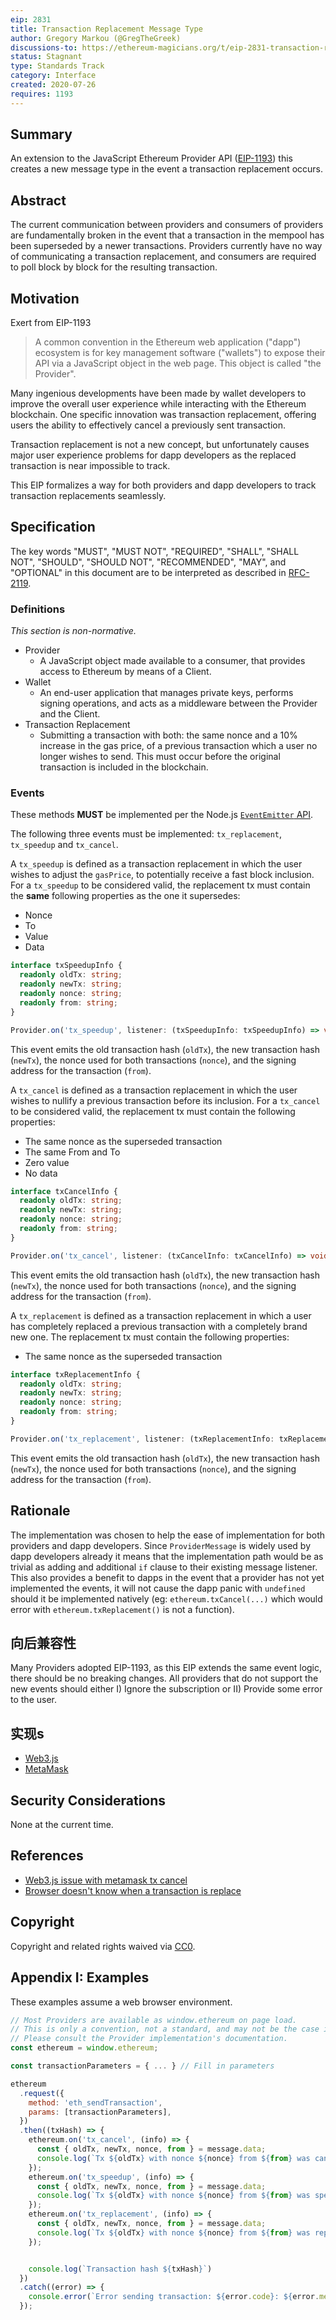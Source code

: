 ```yaml
---
eip: 2831
title: Transaction Replacement Message Type
author: Gregory Markou (@GregTheGreek)
discussions-to: https://ethereum-magicians.org/t/eip-2831-transaction-replacement-message-type/4448
status: Stagnant
type: Standards Track
category: Interface
created: 2020-07-26
requires: 1193
---
```


## Summary

An extension to the JavaScript Ethereum Provider API ([EIP-1193](./eip-1193.md)) this creates a new message type in the event a transaction replacement occurs.

## Abstract

The current communication between providers and consumers of providers are fundamentally broken in the event that a transaction in the mempool has been superseded by a newer transactions. Providers currently have no way of communicating a transaction replacement, and consumers are required to poll block by block for the resulting transaction.

## Motivation

Exert from EIP-1193
> A common convention in the Ethereum web application ("dapp") ecosystem is for key management software ("wallets") to expose their API via a JavaScript object in the web page. This object is called "the Provider".

Many ingenious developments have been made by wallet developers to improve the overall user experience while interacting with the Ethereum blockchain. One specific innovation was transaction replacement, offering users the ability to effectively cancel a previously sent transaction.

Transaction replacement is not a new concept, but unfortunately causes major user experience problems for dapp developers as the replaced transaction is near impossible to track.

This EIP formalizes a way for both providers and dapp developers to track transaction replacements seamlessly.

## Specification

The key words "MUST", "MUST NOT", "REQUIRED", "SHALL", "SHALL NOT", "SHOULD", "SHOULD NOT", "RECOMMENDED", "MAY", and "OPTIONAL" in this document are to be interpreted as described in [RFC-2119](https://www.ietf.org/rfc/rfc2119.txt).

### Definitions

_This section is non-normative._

- Provider
  - A JavaScript object made available to a consumer, that provides access to Ethereum by means of a Client.
- Wallet
  - An end-user application that manages private keys, performs signing operations, and acts as a middleware between the Provider and the Client.
- Transaction Replacement
  - Submitting a transaction with both: the same nonce and a 10% increase in the gas price, of a previous transaction which a user no longer wishes to send. This must occur before the original transaction is included in the blockchain.

### Events

These methods **MUST** be implemented per the Node.js [`EventEmitter` API](https://nodejs.org/api/events.html).

The following three events must be implemented: `tx_replacement`, `tx_speedup` and `tx_cancel`.

A `tx_speedup` is defined as a transaction replacement in which the user wishes to adjust the `gasPrice`, to potentially receive a fast block inclusion. For a `tx_speedup` to be considered valid, the replacement tx must contain the **same** following properties as the one it supersedes:
- Nonce
- To
- Value
- Data

```typescript
interface txSpeedupInfo {
  readonly oldTx: string;
  readonly newTx: string;
  readonly nonce: string;
  readonly from: string;
}

Provider.on('tx_speedup', listener: (txSpeedupInfo: txSpeedupInfo) => void): Provider;
```
This event emits the old transaction hash (`oldTx`), the new transaction hash (`newTx`), the nonce used for both transactions (`nonce`), and the signing address for the transaction (`from`).

A `tx_cancel` is defined as a transaction replacement in which the user wishes to nullify a previous transaction before its inclusion. For a `tx_cancel` to be considered valid, the replacement tx must contain the following properties:
- The same nonce as the superseded transaction
- The same From and To
- Zero value
- No data

```typescript
interface txCancelInfo {
  readonly oldTx: string;
  readonly newTx: string;
  readonly nonce: string;
  readonly from: string;
}

Provider.on('tx_cancel', listener: (txCancelInfo: txCancelInfo) => void): Provider;
```
This event emits the old transaction hash (`oldTx`), the new transaction hash (`newTx`), the nonce used for both transactions (`nonce`), and the signing address for the transaction (`from`).

A `tx_replacement` is defined as a transaction replacement in which a user has completely replaced a previous transaction with a completely brand new one. The replacement tx must contain the following properties:
- The same nonce as the superseded transaction

```typescript
interface txReplacementInfo {
  readonly oldTx: string;
  readonly newTx: string;
  readonly nonce: string;
  readonly from: string;
}

Provider.on('tx_replacement', listener: (txReplacementInfo: txReplacementInfo) => void): Provider;
```
This event emits the old transaction hash (`oldTx`), the new transaction hash (`newTx`), the nonce used for both transactions (`nonce`), and the signing address for the transaction (`from`).

## Rationale

The implementation was chosen to help the ease of implementation for both providers and dapp developers. Since `ProviderMessage` is widely used by dapp developers already it means that the implementation path would be as trivial as adding and additional `if` clause to their existing message listener. This also provides a benefit to dapps in the event that a provider has not yet implemented the events, it will not cause the dapp panic with `undefined` should it be implemented natively (eg: `ethereum.txCancel(...)` which would error with `ethereum.txReplacement()` is not a function).

## 向后兼容性

Many Providers adopted EIP-1193, as this EIP extends the same event logic, there should be no breaking changes. All providers that do not support the new events should either I) Ignore the subscription or II) Provide some error to the user.

## 实现s

- [Web3.js](https://github.com/ethereum/web3.js/issues/3723)
- [MetaMask](https://github.com/MetaMask/metamask-extension/issues/9174)

## Security Considerations

None at the current time.

## References

- [Web3.js issue with metamask tx cancel](https://github.com/ethereum/web3.js/issues/3585)
- [Browser doesn't know when a transaction is replace](https://github.com/MetaMask/metamask-extension/issues/3347)

## Copyright

Copyright and related rights waived via [CC0](../LICENSE.md).

## Appendix I: Examples

These examples assume a web browser environment.

```javascript
// Most Providers are available as window.ethereum on page load.
// This is only a convention, not a standard, and may not be the case in practice.
// Please consult the Provider implementation's documentation.
const ethereum = window.ethereum;

const transactionParameters = { ... } // Fill in parameters

ethereum
  .request({
    method: 'eth_sendTransaction',
    params: [transactionParameters],
  })
  .then((txHash) => {
    ethereum.on('tx_cancel', (info) => {
      const { oldTx, newTx, nonce, from } = message.data;
      console.log(`Tx ${oldTx} with nonce ${nonce} from ${from} was cancelled, the new hash is ${newTx}`)
    });
    ethereum.on('tx_speedup', (info) => {
      const { oldTx, newTx, nonce, from } = message.data;
      console.log(`Tx ${oldTx} with nonce ${nonce} from ${from} was sped up, the new hash is ${newTx}`)
    });
    ethereum.on('tx_replacement', (info) => {
      const { oldTx, newTx, nonce, from } = message.data;
      console.log(`Tx ${oldTx} with nonce ${nonce} from ${from} was replaced, the new hash is ${newTx}`)
    });


    console.log(`Transaction hash ${txHash}`)
  })
  .catch((error) => {
    console.error(`Error sending transaction: ${error.code}: ${error.message}`);
  });

```

